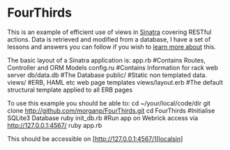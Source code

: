 FourThirds
==========

This is an example of efficient use of views in [Sinatra][sinatra] covering RESTful actions. Data is retrieved and modified from a database, I have a set of lessons and answers you can follow if you wish to [learn more about][ORMLesson] this.

The basic layout of a Sinatra application is:
    app.rb     #Contains Routes, Controller and ORM Models
    config.ru  #Contains Information for rack web server
    db/data.db #The Database
    public/    #Static non templated data.
    views/     #ERB, HAML etc web page templates
    views/layout.erb #The default structural template applied to all ERB pages

To use this example you should be able to:
    cd ~/your/local/code/dir
    git clone http://github.com/morganp/FourThirds.git 
    cd FourThirds 
    #Initialise SQLite3 Database
    ruby init_db.rb
    #Run app on Webrick access via http://127.0.0.1:4567/
    ruby app.rb

This should be accessible on [http://127.0.0.1:4567/][localsin]

[sinatra]: http://www.sinatrarb.com
[ORMLesson]: http://github.com/morganp/Code-Dojo/tree/master/ORM/
[localsin]:  http://127.0.0.1:4567/

